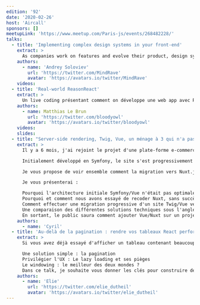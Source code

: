 ```yaml
---
edition: '92'
date: '2020-02-26'
host: 'Aircall'
sponsors: []
meetupLink: 'https://www.meetup.com/Paris-js/events/268482228/'
talks:
  - title: 'Implementing complex design systems in your front-end'
    extract: >
      As companies work on features and evolve their product, design systems become increasingly used and front-end engineers find themselves working with atomic components more and more. Our goal is to make our front-end components into our single source of truth, instead of the sketch files, and we'd like to share a few thoughts on how we're going about it.
    authors:
      - name: 'Andrey Soloviev'
        url: 'https://twitter.com/MindRave'
        avatar: 'https://avatars.io/twitter/MindRave'
    videos:
  - title: 'Real-world ReasonReact'
    extract: >
      Un live coding présentant comment on développe une web app avec ReasonReact. Approche de divers sujets tels que les Future, les types Result, les reducerComponents, les souscriptions et le routing.
    authors:
      - name: Matthias Le Brun
        url: 'https://twitter.com/bloodyowl'
        avatar: 'https://avatars.io/twitter/bloodyowl'
    videos:
    slides:
  - title: "Server-side rendering, Twig, Vue, un ménage à 3 qui n'a pas fonctionné "
    extract: >
      Il y a 6 mois, j'ai rejoint le projet d'une plate-forme e-commerce: Tarkett, multinationale française spécialisée dans le revêtement de sols.

      Initialement développé en Symfony, le site s'est progressivement orienté sur une solution hybride Symfony/Vue.js afin de rendre dynamiques certaines parties du site.

      Je vous propose de voir ensemble comment la migration vers Nuxt.js nous a permis de diviser par 4 la métrique Visually Complete.

      Je vous présenterai :

      Pourquoi l'architecture initiale Symfony/Vue n'était pas optimale.
      Pourquoi et comment nous avons essayé de recoder Nuxt, sans succès...
      Comment effectuer une migration progressive d'un site Twig/Vue vers une solution 100% Nuxt.
      Une comparaison des différentes solutions techniques sous l'angle du Speed Index.
      En sortant, le public saura comment ajouter Vue/Nuxt sur un projet Symfony et repartira avec tous les tips pour réussir une migration progressive.
    authors:
      - name: 'Cyril'
  - title: 'Au-delà de la pagination : rendre vos tableaux React performants grâce au windowing'
    extract: >
      Si vous avez déjà essayé d'afficher un tableau contenant beaucoup d'éléments en React, vous savez probablement que cela peut très vite dégrader les performances de votre site. Nous allons aborder les techniques suivantes pour améliorer les performances :

      Une solution simple : la pagination
      Privilégier l'UX : Le lazy loading et ses pièges
      Le windowing : le meilleur des deux mondes ?
      Dans ce talk, je souhaite vous donner les clés pour construire des tableaux performants du premier coup.
    authors:
      - name: 'Elie'
        url: 'https://twitter.com/elie_dutheil'
        avatar: 'https://avatars.io/twitter/elie_dutheil'
---
```

